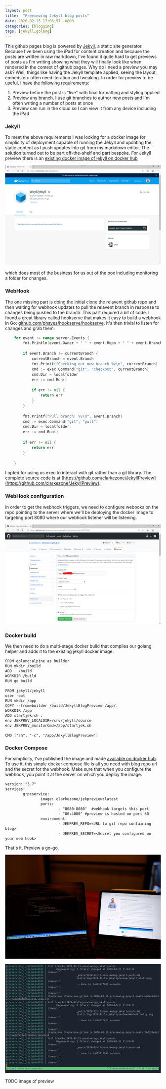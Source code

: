 ```yaml
---
layout: post
title:  "Previewing Jekyll blog posts"
date: 2020-02-15 17:06:57 -0800
categories: [blogging]
tags: [jekyll,golang]
---
```


This github pages blog is powered by [Jekyll](https://jekyllrb.com), a static site generator.  Because I've been using the iPad for content creation and because the posts are written in raw markdown, I've found it quite hard to get previews of posts as I'm writing showing what they will finally look like when rendered in the context of github pages.  Why do I need a preview you may ask?  Well, things like having the Jekyll template applied, seeing the layout, embeds etc often need iteration and tweaking.  In order for preview to be useful, I have the following requirements:

1. Preview before the post is "live" with final formatting and styling applied
2. Preview any branch.  I use git branches to author new posts and I'm often writing a number of posts at once
3. Preview can run in the cloud so I can view it from any device including the iPad

### Jekyll

To meet the above requirements I was looking for a docker image for simplicity of deployment capable of running the Jekyll and updating the static content as I push updates into git from my markdown editor.  The solution turned out to be part off-the-shelf and part bespoke.  For Jekyll preview there is an [existing docker image of jekyll on docker hub](https://hub.docker.com/r/jekyll/jekyll) 

![jekyll image](/static/img/2020-02-15-jekyllpreview/jekylljekyll.png)

which does most of the business for us out of the box including monitoring a folder for changes.

### WebHook

The one missing part is doing the initial clone the relavent github repo and then waiting for webhook updates to pull the relavent branch in response to changes being pushed to the branch.  This part required a bit of code.  I found a great library called hookserve that makes it easy to build a webhook in Go: [github.com/phayes/hookserve/hookserve](github.com/phayes/hookserve/hookserve).  It's then trivial to listen for changes and grab them:

```go
    for event := range server.Events {
		fmt.Println(event.Owner + " " + event.Repo + " " + event.Branch + " " + event.Commit)

		if event.Branch != currentBranch {
			currentBranch = event.Branch
			fmt.Printf("Checking out new branch %v\n", currentBranch)
			cmd := exec.Command("git", "checkout", currentBranch)
			cmd.Dir = localfolder
			err := cmd.Run()

			if err != nil {
				return err
			}
		}

		fmt.Printf("Pull branch: %v\n", event.Branch)
		cmd := exec.Command("git", "pull")
		cmd.Dir = localfolder
		err := cmd.Run()

		if err != nil {
			return err
		}

	}
```

I opted for using os.exec to interact with git rather than a git library.  The complete source code is at [https://github.com/clarkezone/JekyllPreview](https://github.com/clarkezone/JekyllPreview).

### WebHook configuration

In order to get the webhook triggers, we need to configure webooks on the repo pointing to the server where we'll be deploying the docker image to targeting port 8080 where our webhook listener will be listening.

![jekyll image](/static/img/2020-02-15-jekyllpreview/webhookconfig.png)

### Docker build

We then need to do a multi-stage docker build that compiles our golang helper and adds it to the existing jekyll docker image:

```docker
FROM golang:alpine as builder
RUN mkdir /build
ADD . /build
WORKDIR /build
RUN go build

FROM jekyll/jekyll
user root
RUN mkdir /app
COPY --from=builder /build/JekyllBlogPreview /app/.
WORKDIR /app
ADD startjek.sh .
env JEKPREV_LOCALDIR=/srv/jekyll/source
env JEKPREV_monitorCmd=/app/startjek.sh

CMD ["sh", "-c", "/app/JekyllBlogPreview"]
```

### Docker Compose

For simplicity, I've published the image and made [available on docker hub](https://hub.docker.com/repository/docker/clarkezone/jekpreview).  To use it, this simple docker compose file is all you need with blog repo url and the secret for the webhook.  Make sure that when you configure the webhook, you point it at the server on which you deploy the image.

```docker-compose
version: "3.7"
services:
        grpcservice:
                image: clarkezone/jekpreview:latest
                ports:
                        - "8080:8080"  #wehhook targets this port
                        - "80:4000" #preview is hosted on port 80
                environment:
                        - JEKPREV_REPO=<URL to git repo containing blog>
                        - JEKPREV_SECRET=<Secret you configured on your web hook>
```

That's it.  Preview a go-go.

![jekyll image](/static/img/2020-02-15-jekyllpreview/preview.jpeg)

![jekyll image](/static/img/2020-02-15-jekyllpreview/webhookfire.png)

TODO image of preview

